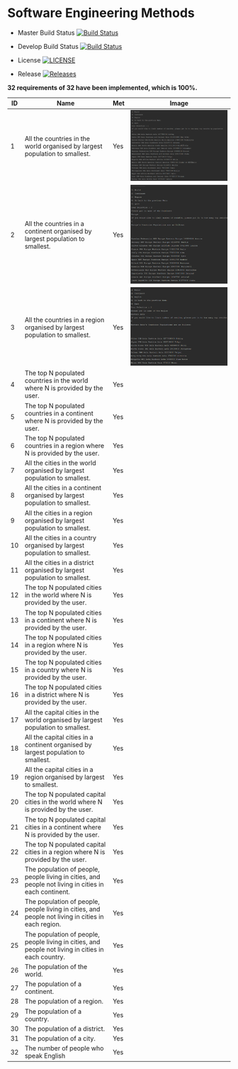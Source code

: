 # Software Engineering Methods

- Master Build Status   [![Build Status](https://travis-ci.org/fficusbenjamin/seMethodsCourseworkGroup14.svg?branch=master)](https://travis-ci.org/fficusbenjamin/seMethodsCourseworkGroup14)

- Develop Build Status  [![Build Status](https://travis-ci.org/fficusbenjamin/seMethodsCourseworkGroup14.svg?branch=develop)](https://travis-ci.org/fficusbenjamin/seMethodsCourseworkGroup14)

- License   [![LICENSE](https://img.shields.io/github/license/fficusbenjamin/seMethodsCourseworkGroup14.svg?style=flat-square)](https://github.com/fficusbenjamin/seMethodsCourseworkGroup14/blob/master/LICENSE)

- Release   [![Releases](https://img.shields.io/github/release/fficusbenjamin/seMethodsCourseworkGroup14/all.svg?style=flat-square)](https://github.com/fficusbenjamin/seMethodsCourseworkGroup14/releases)


**32 requirements of 32 have been implemented, which is 100%.**

| ID  | Name  |  Met |  Image |
|---|---|---|:-:|
| 1 | All the countries in the world organised by largest population to smallest.  |  Yes | ![Alt text](docs/images/countries_world.png "Title")  |
| 2 | All the countries in a continent organised by largest population to smallest.  |  Yes |  ![Alt text](docs/images/countries_continent_europe.png "Title") |
| 3 | All the countries in a region organised by largest population to smallest. |  Yes | ![Alt text](docs/images/countries_region_eastern_asia.png "Title")  |
| 4 | The top N populated countries in the world where N is provided by the user. |  Yes |   |
| 5 | The top N populated countries in a continent where N is provided by the user.  |  Yes |   |
| 6 | The top N populated countries in a region where N is provided by the user. |  Yes |   |
| 7 | All the cities in the world organised by largest population to smallest.  |  Yes |   |
| 8 | All the cities in a continent organised by largest population to smallest. |  Yes |   |
| 9 | All the cities in a region organised by largest population to smallest.  |  Yes |   |
| 10 | All the cities in a country organised by largest population to smallest.  | Yes |   |
| 11 | All the cities in a district organised by largest population to smallest.  | Yes |   |
| 12 | The top N populated cities in the world where N is provided by the user.  | Yes |   |
| 13 | The top N populated cities in a continent where N is provided by the user.  | Yes |   |
| 14 | The top N populated cities in a region where N is provided by the user.  | Yes |   |
| 15 | The top N populated cities in a country where N is provided by the user.  | Yes |   |
| 16 | The top N populated cities in a district where N is provided by the user.  | Yes |   |
| 17 | All the capital cities in the world organised by largest population to smallest.  | Yes |   |
| 18 | All the capital cities in a continent organised by largest population to smallest.  | Yes |   |
| 19 | All the capital cities in a region organised by largest to smallest.  | Yes |   |
| 20 | The top N populated capital cities in the world where N is provided by the user.  | Yes |   |
| 21 | The top N populated capital cities in a continent where N is provided by the user.  | Yes |   |
| 22 | The top N populated capital cities in a region where N is provided by the user.  | Yes |   |
| 23 | The population of people, people living in cities, and people not living in cities in each continent.  | Yes |   |
| 24 | The population of people, people living in cities, and people not living in cities in each region.  | Yes |   |
| 25 | The population of people, people living in cities, and people not living in cities in each country.  | Yes |   |
| 26 | The population of the world.  | Yes |   |
| 27 | The population of a continent.  | Yes |   |
| 28 | The population of a region.  | Yes |   |
| 29 | The population of a country.  | Yes |   |
| 30 | The population of a district.  | Yes |   |
| 31 | The population of a city.  | Yes |   |
| 32 | The number of people who speak English  | Yes |   |
